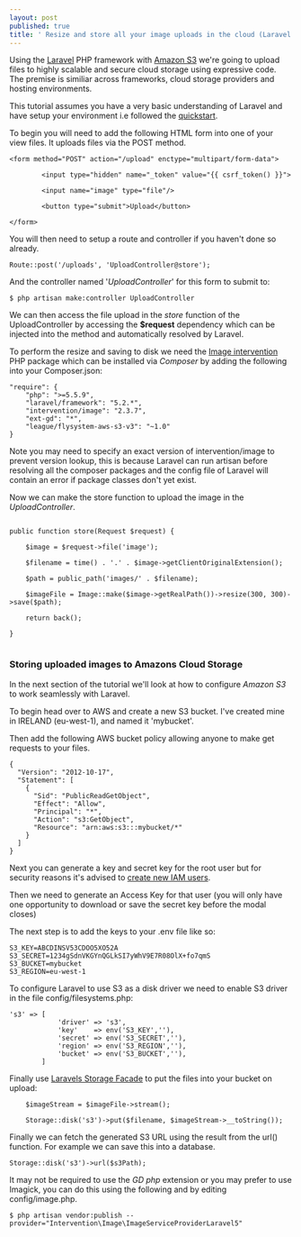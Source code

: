 ```yaml
---
layout: post
published: true
title: ' Resize and store all your image uploads in the cloud (Laravel 5.2 / S3)'
---
```

Using the [Laravel](https://laravel.com/) PHP framework with [Amazon S3](https://aws.amazon.com/s3/) we're going to upload files to highly scalable and secure cloud storage using expressive code. The premise is similiar across frameworks, cloud storage providers and hosting environments.

This tutorial assumes you have a very basic understanding of Laravel and have setup your environment i.e followed the [quickstart](https://laravel.com/docs/5.2/quickstart). 

To begin you will need to add the following HTML form into one of your view files. It uploads files via the POST method.

~~~
<form method="POST" action="/upload" enctype="multipart/form-data">

        <input type="hidden" name="_token" value="{{ csrf_token() }}">

        <input name="image" type="file"/>

        <button type="submit">Upload</button>
        
</form>
~~~

You will then need to setup a route and controller if you haven't done so already.

~~~
Route::post('/uploads', 'UploadController@store');
~~~

And the controller named '_UploadController_' for this form to submit to:

~~~
$ php artisan make:controller UploadController
~~~

We can then access the file upload in the _store_ function of the UploadController by accessing the **$request** dependency which can be injected into the method and automatically resolved by Laravel.

To perform the resize and saving to disk we need the [Image intervention](http://image.intervention.io/) PHP package which can be installed via _Composer_ by adding the following into your Composer.json:

~~~
"require": {
	"php": ">=5.5.9",
	"laravel/framework": "5.2.*",
	"intervention/image": "2.3.7",
	"ext-gd": "*",
	"league/flysystem-aws-s3-v3": "~1.0"
}
~~~

Note you may need to specify an exact version of intervention/image to prevent version lookup, this is because Laravel can run artisan before resolving all the composer packages and the config file of Laravel will contain an error if package classes don't yet exist.

Now we can make the store function to upload the image in the _UploadController_.

~~~

public function store(Request $request) {

	$image = $request->file('image');

	$filename = time() . '.' . $image->getClientOriginalExtension();

	$path = public_path('images/' . $filename);

	$imageFile = Image::make($image->getRealPath())->resize(300, 300)->save($path);

	return back();

}  
  
~~~  
  
  
### Storing uploaded images to Amazons Cloud Storage

In the next section of the tutorial we'll look at how to configure _Amazon S3_ to work seamlessly with Laravel.

To begin head over to AWS and create a new S3 bucket. I've created mine in IRELAND (eu-west-1), and named it 'mybucket'.

Then add the following AWS bucket policy allowing anyone to make get requests to your files.

~~~
{
  "Version": "2012-10-17",
  "Statement": [
    {
      "Sid": "PublicReadGetObject",
      "Effect": "Allow",
      "Principal": "*",
      "Action": "s3:GetObject",
      "Resource": "arn:aws:s3:::mybucket/*"
    }
  ]
}
~~~

Next you can generate a key and secret key for the root user but for security reasons it's advised to [create new IAM users](https://console.aws.amazon.com/iam/home#users).

Then we need to generate an Access Key for that user (you will only have one opportunity to download or save the secret key before the modal closes)

The next step is to add the keys to your .env file like so:

~~~
S3_KEY=ABCDINSV53CDOO5XO52A
S3_SECRET=1234gSdnVKGYnQGLkSI7yWhV9E7R08OlX+fo7qmS
S3_BUCKET=mybucket
S3_REGION=eu-west-1
~~~

To configure Laravel to use S3 as a disk driver we need to enable S3 driver in the file config/filesystems.php:

~~~
's3' => [
            'driver' => 's3',
            'key'    => env('S3_KEY',''),
            'secret' => env('S3_SECRET',''),
            'region' => env('S3_REGION',''),
            'bucket' => env('S3_BUCKET',''),
        ]
~~~


Finally use [Laravels Storage Facade](https://laravel.com/docs/master/filesystem) to put the files into your bucket on upload:

~~~
	$imageStream = $imageFile->stream();

	Storage::disk('s3')->put($filename, $imageStream->__toString());
~~~

Finally we can fetch the generated S3 URL using the result from the url() function. For example we can save this into a database.

~~~
Storage::disk('s3')->url($s3Path);
~~~

It may not be required to use the _GD php_ extension or you may prefer to use Imagick, you can do this using the following and by editing config/image.php.

~~~
$ php artisan vendor:publish --provider="Intervention\Image\ImageServiceProviderLaravel5"
~~~

